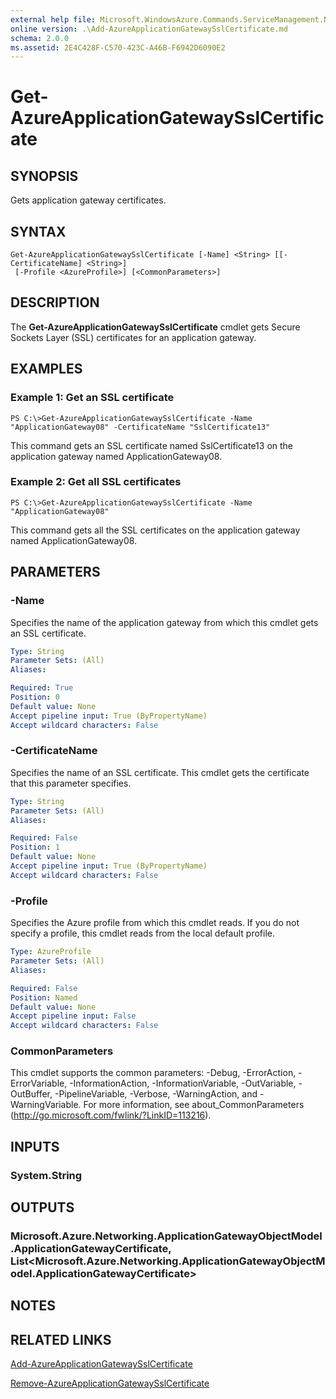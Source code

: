 ```yaml
---
external help file: Microsoft.WindowsAzure.Commands.ServiceManagement.Network.dll-Help.xml
online version: .\Add-AzureApplicationGatewaySslCertificate.md
schema: 2.0.0
ms.assetid: 2E4C428F-C570-423C-A46B-F6942D6090E2
---
```


# Get-AzureApplicationGatewaySslCertificate

## SYNOPSIS
Gets application gateway certificates.

## SYNTAX

```
Get-AzureApplicationGatewaySslCertificate [-Name] <String> [[-CertificateName] <String>]
 [-Profile <AzureProfile>] [<CommonParameters>]
```

## DESCRIPTION
The **Get-AzureApplicationGatewaySslCertificate** cmdlet gets Secure Sockets Layer (SSL) certificates for an application gateway.

## EXAMPLES

### Example 1: Get an SSL certificate
```
PS C:\>Get-AzureApplicationGatewaySslCertificate -Name "ApplicationGateway08" -CertificateName "SslCertificate13"
```

This command gets an SSL certificate named SslCertificate13 on the application gateway named ApplicationGateway08.

### Example 2: Get all SSL certificates
```
PS C:\>Get-AzureApplicationGatewaySslCertificate -Name "ApplicationGateway08"
```

This command gets all the SSL certificates on the application gateway named ApplicationGateway08.

## PARAMETERS

### -Name
Specifies the name of the application gateway from which this cmdlet gets an SSL certificate.

```yaml
Type: String
Parameter Sets: (All)
Aliases: 

Required: True
Position: 0
Default value: None
Accept pipeline input: True (ByPropertyName)
Accept wildcard characters: False
```

### -CertificateName
Specifies the name of an SSL certificate.
This cmdlet gets the certificate that this parameter specifies.

```yaml
Type: String
Parameter Sets: (All)
Aliases: 

Required: False
Position: 1
Default value: None
Accept pipeline input: True (ByPropertyName)
Accept wildcard characters: False
```

### -Profile
Specifies the Azure profile from which this cmdlet reads.
If you do not specify a profile, this cmdlet reads from the local default profile.

```yaml
Type: AzureProfile
Parameter Sets: (All)
Aliases: 

Required: False
Position: Named
Default value: None
Accept pipeline input: False
Accept wildcard characters: False
```

### CommonParameters
This cmdlet supports the common parameters: -Debug, -ErrorAction, -ErrorVariable, -InformationAction, -InformationVariable, -OutVariable, -OutBuffer, -PipelineVariable, -Verbose, -WarningAction, and -WarningVariable. For more information, see about_CommonParameters (http://go.microsoft.com/fwlink/?LinkID=113216).

## INPUTS

### System.String

## OUTPUTS

### Microsoft.Azure.Networking.ApplicationGatewayObjectModel.ApplicationGatewayCertificate, List<Microsoft.Azure.Networking.ApplicationGatewayObjectModel.ApplicationGatewayCertificate>

## NOTES

## RELATED LINKS

[Add-AzureApplicationGatewaySslCertificate](..\..\..\..\ResourceManager\AzureRM.Network\v0.9.8\CmdletMDs\Add-AzureApplicationGatewaySslCertificate.md)

[Remove-AzureApplicationGatewaySslCertificate](..\..\..\..\ResourceManager\AzureRM.Network\v0.9.8\CmdletMDs\Remove-AzureApplicationGatewaySslCertificate.md)



